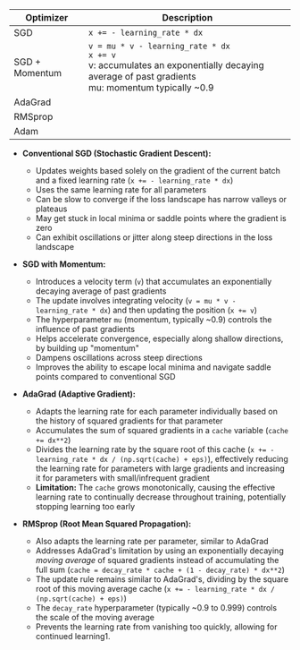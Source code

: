 | Optimizer      | Description                                                                                                                                         |
| -------------- | --------------------------------------------------------------------------------------------------------------------------------------------------- |
| SGD            | `x += - learning_rate * dx`                                                                                                                         |
| SGD + Momentum | `v = mu * v - learning_rate * dx`<br>`x += v`<br>v:  accumulates an exponentially decaying average of past gradients<br>mu: momentum typically ~0.9 |
| AdaGrad        |                                                                                                                                                     |
| RMSprop        |                                                                                                                                                     |
| Adam           |                                                                                                                                                     |

- **Conventional SGD (Stochastic Gradient Descent):**
	- Updates weights based solely on the gradient of the current batch and a fixed learning rate (`x += - learning_rate * dx`)
	- Uses the same learning rate for all parameters
	- Can be slow to converge if the loss landscape has narrow valleys or plateaus
	- May get stuck in local minima or saddle points where the gradient is zero
	- Can exhibit oscillations or jitter along steep directions in the loss landscape
	
- **SGD with Momentum:**
	- Introduces a velocity term (`v`) that accumulates an exponentially decaying average of past gradients
	- The update involves integrating velocity (`v = mu * v - learning_rate * dx`) and then updating the position (`x += v`)
	- The hyperparameter `mu` (momentum, typically ~0.9) controls the influence of past gradients
	- Helps accelerate convergence, especially along shallow directions, by building up "momentum"
	- Dampens oscillations across steep directions
	- Improves the ability to escape local minima and navigate saddle points compared to conventional SGD
- **AdaGrad (Adaptive Gradient):**
	- Adapts the learning rate for each parameter individually based on the history of squared gradients for that parameter
	- Accumulates the sum of squared gradients in a `cache` variable (`cache += dx**2`)
	- Divides the learning rate by the square root of this cache (`x += - learning_rate * dx / (np.sqrt(cache) + eps)`), effectively reducing the learning rate for parameters with large gradients and increasing it for parameters with small/infrequent gradient
	- **Limitation:** The `cache` grows monotonically, causing the effective learning rate to continually decrease throughout training, potentially stopping learning too early
- **RMSprop (Root Mean Squared Propagation):**
	- Also adapts the learning rate per parameter, similar to AdaGrad
	- Addresses AdaGrad's limitation by using an exponentially decaying _moving average_ of squared gradients instead of accumulating the full sum (`cache = decay_rate * cache + (1 - decay_rate) * dx**2`)
	- The update rule remains similar to AdaGrad's, dividing by the square root of this moving average cache (`x += - learning_rate * dx / (np.sqrt(cache) + eps)`)
	- The `decay_rate` hyperparameter (typically ~0.9 to 0.999) controls the scale of the moving average
	- Prevents the learning rate from vanishing too quickly, allowing for continued learning1.


